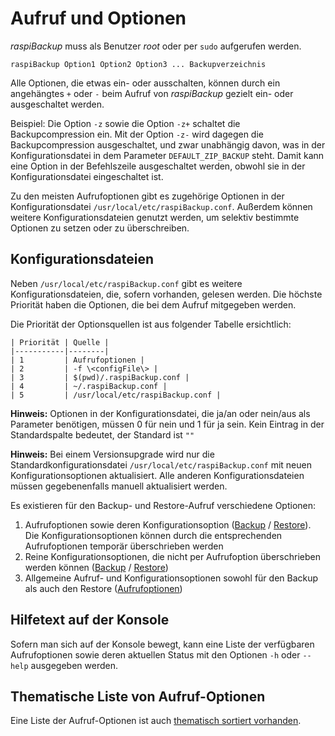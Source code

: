 # Aufruf und Optionen

*raspiBackup* muss als Benutzer *root* oder per `sudo` aufgerufen werden.

```
raspiBackup Option1 Option2 Option3 ... Backupverzeichnis
```

Alle Optionen, die etwas ein- oder ausschalten, können durch
ein angehängtes `+` oder `-` beim Aufruf von *raspiBackup* gezielt ein- oder ausgeschaltet werden.

Beispiel: Die Option `-z` sowie die Option `-z+` schaltet die Backupcompression ein.
Mit der Option `-z-` wird dagegen die Backupcompression ausgeschaltet, und zwar unabhängig davon,
was in der Konfigurationsdatei in dem Parameter `DEFAULT_ZIP_BACKUP` steht. Damit kann eine
Option in der Befehlszeile ausgeschaltet werden, obwohl sie in der
Konfigurationsdatei eingeschaltet ist.

Zu den meisten Aufrufoptionen gibt es zugehörige Optionen in der Konfigurationsdatei
`/usr/local/etc/raspiBackup.conf`. Außerdem können weitere Konfigurationsdateien
genutzt werden, um selektiv bestimmte Optionen zu setzen oder zu überschreiben.

<a name="configFiles"></a>
## Konfigurationsdateien

<a name="configfiles"></a>
Neben `/usr/local/etc/raspiBackup.conf` gibt es weitere Konfigurationsdateien,
die, sofern vorhanden, gelesen werden. Die höchste Priorität haben die Optionen,
die bei dem Aufruf mitgegeben werden.

Die Priorität der Optionsquellen ist aus folgender Tabelle ersichtlich:

```
| Priorität | Quelle |
|-----------|--------|
| 1         | Aufrufoptionen |
| 2         | -f \<configFile\> |
| 3         | $(pwd)/.raspiBackup.conf |
| 4         | ~/.raspiBackup.conf |
| 5         | /usr/local/etc/raspiBackup.conf |
```

**Hinweis:**
Optionen in der Konfigurationsdatei, die ja/an oder nein/aus als Parameter
benötigen, müssen 0 für nein und 1 für ja sein.
Kein Eintrag in der Standardspalte bedeutet, der Standard ist `""`

**Hinweis:**
Bei einem Versionsupgrade wird nur die Standardkonfigurationsdatei
`/usr/local/etc/raspiBackup.conf` mit
neuen Konfigurationsoptionen aktualisiert. Alle anderen Konfigurationsdateien
müssen gegebenenfalls manuell aktualisiert werden.

Es existieren für den Backup- und Restore-Aufruf verschiedene Optionen:

1. Aufrufoptionen sowie deren Konfigurationsoption ([Backup](backup.md) / [Restore](restore.md)).
   Die Konfigurationsoptionen können durch die entsprechenden Aufrufoptionen temporär
   überschrieben werden
1. Reine Konfigurationsoptionen, die nicht per Aufrufoption überschrieben werden können
   ([Backup](backup-config-options.md) / [Restore](restore-config-options.md))
1. Allgemeine Aufruf- und Konfigurationsoptionen sowohl für den Backup
   als auch den Restore ([Aufrufoptionen](general.md))

## Hilfetext auf der Konsole

Sofern man sich auf der Konsole bewegt, kann eine Liste der
verfügbaren Aufrufoptionen sowie deren aktuellen Status mit den
Optionen `-h` oder `--help` ausgegeben werden.

## Thematische Liste von Aufruf-Optionen

Eine Liste der Aufruf-Optionen ist auch [thematisch sortiert vorhanden](options-by-topic.md).

[.status]: translated
